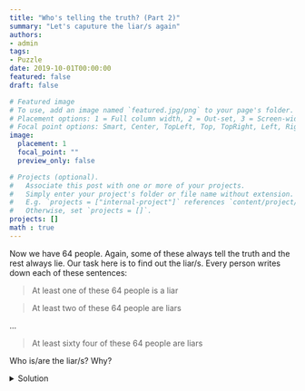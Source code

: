 ```yaml
---
title: "Who's telling the truth? (Part 2)"
summary: "Let's caputure the liar/s again"
authors:
- admin
tags:
- Puzzle
date: 2019-10-01T00:00:00
featured: false
draft: false

# Featured image
# To use, add an image named `featured.jpg/png` to your page's folder.
# Placement options: 1 = Full column width, 2 = Out-set, 3 = Screen-width
# Focal point options: Smart, Center, TopLeft, Top, TopRight, Left, Right, BottomLeft, Bottom, BottomRight
image:
  placement: 1
  focal_point: ""
  preview_only: false

# Projects (optional).
#   Associate this post with one or more of your projects.
#   Simply enter your project's folder or file name without extension.
#   E.g. `projects = ["internal-project"]` references `content/project/deep-learning/index.md`.
#   Otherwise, set `projects = []`.
projects: []
math : true
---
```


Now we have $64$ people. Again, some of these always tell the truth and the rest always lie. Our task here is to find out the liar/s. Every person writes down each of these sentences:

> At least one of these $64$ people is a liar

<span/>

> At least two of these $64$ people are liars

...

> At least sixty four of these $64$ people are liars


Who is/are the liar/s? Why?

<details>
<summary>Solution</summary>
<div style="border-left: 6px solid; border-color: #2196F3; background-color: #ddffff; padding: 0.01em 1em;">
First, we'll show that the last thirty two people are lying. By induction, suposse
that the last i people are lying, and by contradiction suposse that the $(i+1)$th $\le 32$
is telling the truth, then at least $64-i > 32$ are lying, and as we know that $i$ are lying,
then $> 32-i > 0$ of the rest are lying, that is at least one of the rest is lying, but in that case $< 63-i$ are lying which is a contradiction. Finally, note that the first $32$ people are telling the truth as the last $32$ are lying, and that they can't be lying because this would imply that less than $i \le 32$ are lying which is a contradiction with the current $\ge 33$ liars.
</div>
</details>
